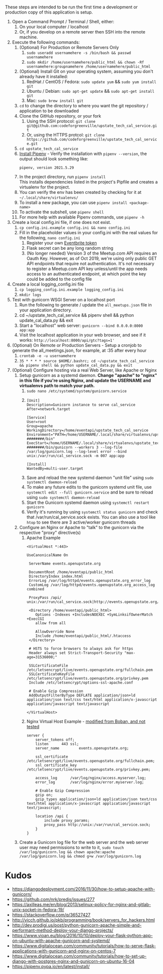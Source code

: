 These steps are intended to be run the first time a development or production copy of this application is setup.

1. Open a Command Prompt / Terminal / Shell, either:
   1. On your local computer / localhost
   1. Or, if you develop on a remote server then SSH into the remote machine.
2. Execute the following commands:
   1. (Optional) For Production or Remote Servers Only
      1. `sudo useradd usernamehere -s /bin/bash && passwd usernamehere`
      2. `sudo mkdir /home/usernamehere/public_html && chown -Rf usernamehere:groupnamehere /home/usernamehere/public_html`
   3. (Optional) Install Git on your operating system, assuming you don't already have it installed:
      1. RedHat / CentOS / Fedora: `sudo update yum` && `sudo yum install git`
      1. Ubuntu / Debian: `sudo apt-get update` && `sudo apt-get install git`
      1. Mac: `sudo brew install git`
   1. `cd` to change the directory to where you want the git repository / application to be downloaded
   5. Clone the GitHub repository, or your fork
      1. Using the SSH protocol: `git clone git@github.com:codeforgreenville/upstate_tech_cal_service.git`
      1. Or, using the HTTPS protcol: `git clone https://github.com/codeforgreenville/upstate_tech_cal_service.git`
   6. `cd upstate_tech_cal_service`
   7. [Install Pipenv](https://pipenv.pypa.io/en/latest/#install-pipenv-today) - Verify the installation with `pipenv --version`, the output should look something like:  
      ```
      pipenv, version 2021.5.29
      ```
   8.  In the project directory, run `pipenv install`  
   This installs dependencies listed in the project's Pipfile and creates a virtualenv for the project. 
      1. You can verify the env has been created by checking for it at `~/.local/share/virtualenvs/`
      1. To install a new package, you can use `pipenv install <package-name>`
      1. To activate the subshell, use `pipenv shell`
      1. For more help with available Pipenv commands, use `pipenv -h`  
3. Create a local config.ini file, if one does not exist.
   1. `cp config.ini.example config.ini && nano config.ini`
   1. Fill in the placeholder values in your config.ini with the real values for the following, `nano config.ini`
      1. Register your own [Eventbrite token](https://www.eventbrite.com/platform/api#/introduction/authentication)
       1. Flask secret can be any long random string
       1. (No longer needed) Version 3 of the Meetup.com API requires an Oauth Key. However, as of Oct 2019, we're using only public GET API endpoints that require not authentication. It's not necessary to register a Meetup.com API key unless/until the app needs access to an authenticated endpoint, at which point the key could be added to the config file
4. Create a local logging_config.ini file
   1. `cp logging_config.ini.example logging_config.ini`
   2. `mkdir logs`
5. Test with gunicorn WSGI Server on a localhost port
   1. Run the following to generate / update the `all_meetups.json` file in your application directory.
   2. cd ~/upstate_tech_cal_service && pipenv shell && python update_cal_data.py && exit
   2. Start a "localhost" web server: `gunicorn --bind 0.0.0.0:8000 app:app`
   2. Visit the localhost application in your web browser, and see if it works: `http://localhost:8000/api/gtc?tags=1'`
4. (Optional) On Remote or Production Servers - Setup a cronjob to generate the all_meetings.json, for example, at :35 after every hour
   1. `crontab -e -u usernamehere`
   2. `35 * * * * source $HOME/.bashrc; cd ~/upstate_tech_cal_service && pipenv shell && python update_cal_data.py && exit`
6. (Optional) Configure hosting via a real Web Server, like Apache or Nginx
   1. Setup gunicorn as a systemd daemon. **Change "apache" to "nginx" in this file if you're using Nginx, and update the USERNAME and virtualenvs path to match your path.**
      1. `sudo nano /etc/systemd/system/gunicorn.service`
      1. ~~~
         [Unit]
         Description=Gunicorn instance to serve cal_service
         After=network.target

         [Service]
         User=root
         Group=apache
         WorkingDirectory=/home/eventapi/upstate_tech_cal_service
         Environment="PATH=/home/USERNAME/.local/share/virtualenvs/upstate_tech_cal_service-########/bin"
         ExecStart=/home/USERNAME/.local/share/virtualenvs/upstate_tech_cal_service-########/bin/gunicorn --workers 3 --log-file /var/log/gunicorn.log --log-level error --bind unix:/var/run/cal_service.sock -m 007 app:app

         [Install]
         WantedBy=multi-user.target
         ~~~
      1. Save and reload the new systemd daemon "unit file" using `sudo systemctl daemon-reload`
      1. To make any future edits to the gunicorn systemd unit file, use `systemctl edit --full gunicorn.service` and be sure to reload using `sudo systemctl daemon-reload`
      1. Start the Gunicorn systemd daemon using `systemctl restart gunicorn`
      1. Verify it's running by using `systemctl status gunicorn` and check that /var/run/cal_service.sock exists. You can also use a tool like `htop` to see there are 3 active/worker gunicorn threads
   2. Configure an Nginx or Apache to "talk" to the gunicorn via the respective "proxy" directive(s)
      1. Apache Example
         ~~~
         <VirtualHost *:443>

         UseCanonicalName On

          ServerName events.openupstate.org

          DocumentRoot /home/eventapi/public_html
          DirectoryIndex index.html
          ErrorLog /var/log/httpd/events.openupstate.org_error_log
          CustomLog /var/log/httpd/events.openupstate.org_access_log combined

          ProxyPass /api/ unix:/var/run/cal_service.sock|http://events.openupstate.org/api/

          <Directory /home/eventapi/public_html>
             Options -Indexes +IncludesNOEXEC +SymLinksifOwnerMatch +ExecCGI
             allow from all

             AllowOverride None
             Include /home/eventapi/public_html/.htaccess
          </Directory>

          # HSTS to force browsers to always ask for https
          Header always set Strict-Transport-Security "max-age=31536000;"

          SSLCertificateFile /etc/letsencrypt/live/events.openupstate.org/fullchain.pem
          SSLCertificateKeyFile /etc/letsencrypt/live/events.openupstate.org/privkey.pem
          Include /etc/letsencrypt/options-ssl-apache.conf

          # Enable Gzip Compression
          AddOutputFilterByType DEFLATE application/json+ld application/json text/css text/html application/x-javascript application/javascript text/javascript

         </VirtualHost>
         ~~~
      2. Nginx Virtual Host Example - [modified from Boban, and not tested](https://serverfault.com/q/892944)
         ~~~
         server {
             server_tokens off;
             listen      443 ssl;
             server_name         events.openupstate.org;

             ssl_certificate     /etc/letsencrypt/live/events.openupstate.org/fullchain.pem;
             ssl_certificate_key /etc/letsencrypt/live/events.openupstate.org/privkey.pem;

             access_log      /var/log/nginx/access.myserver.log;
             error_log       /var/log/nginx/error.myserver.log;

             # Enable Gzip Compression
             gzip on;
             gzip_types application/json+ld application/json text/css text/html application/x-javascript application/javascript text/javascript;

             location /api {
                 include proxy_params;
                 proxy_pass http://unix:/var/run/cal_service.sock;
             }
         }
         ~~~
   1. Create a Gunicorn log file for the web server and the web server user may need permissions to write to it, `sudo touch /var/log/gunicorn.log && chown apache:apache /var/log/gunicorn.log && chmod g+w /var/log/gunicorn.log`


# Kudos
* https://djangodeployment.com/2016/11/30/how-to-setup-apache-with-gunicorn/
* https://github.com/nrk/predis/issues/277
* https://axilleas.me/en/blog/2013/selinux-policy-for-nginx-and-gitlab-unix-socket-in-fedora-19/
* https://stackoverflow.com/q/36527427
* http://vicch.github.io/pkb/programming/book/servers_for_hackers.html
* http://dev.prodigi.us/post/python-gunicorn-apache-simple-and-performant-method-deploy-your-django-projects/
* https://www.vioan.eu/blog/2016/10/10/deploy-your-flask-python-app-on-ubuntu-with-apache-gunicorn-and-systemd/
* https://www.digitalocean.com/community/tutorials/how-to-serve-flask-applications-with-gunicorn-and-nginx-on-centos-7
* https://www.digitalocean.com/community/tutorials/how-to-set-up-django-with-postgres-nginx-and-gunicorn-on-ubuntu-16-04
* https://pipenv.pypa.io/en/latest/install/
